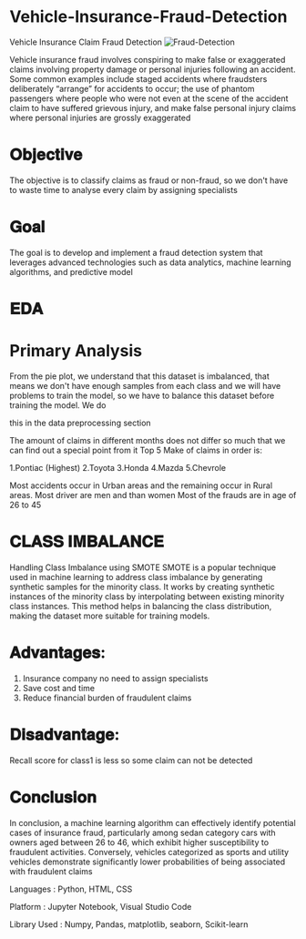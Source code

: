 # Vehicle-Insurance-Fraud-Detection
Vehicle Insurance Claim Fraud Detection
![Fraud-Detection](https://github.com/VIJAY84SH/Vehicle-Insurance-Fraud-Detection/assets/95535340/adfc5058-a4fd-43eb-8f5b-d9ba8f8f5806)

Vehicle insurance fraud involves conspiring to make false or exaggerated claims involving property damage or personal injuries following an accident. Some common examples include staged accidents where fraudsters deliberately “arrange” for accidents to occur; the use of phantom passengers where people who were not even at the scene of the accident claim to have suffered grievous injury, and make false personal injury claims where personal injuries are grossly exaggerated

# 𝐎𝐛𝐣𝐞𝐜𝐭𝐢𝐯𝐞
The objective is to classify claims as fraud or non-fraud, so we don't have to waste time to analyse every claim by assigning specialists

# 𝐆𝐨𝐚𝐥
The goal is to develop and implement a fraud detection system that leverages advanced technologies such as data analytics, machine learning algorithms, and predictive model

# 𝐄𝐃𝐀
# Primary Analysis
From the pie plot, we understand that this dataset is imbalanced, that means we don't have enough samples from each
class and we will have problems to train the model, so we have to balance this dataset before training the model. We do

this in the data preprocessing section

The amount of claims in different months does not differ so much that we can find out a special point from it
Top 5 Make of claims in order is:

1.Pontiac (Highest)
2.Toyota
3.Honda
4.Mazda
5.Chevrole

Most accidents occur in Urban areas and the remaining occur in Rural areas.
Most driver are men and than women
Most of the frauds are in age of 26 to 45

# 𝐂𝐋𝐀𝐒𝐒 𝐈𝐌𝐁𝐀𝐋𝐀𝐍𝐂𝐄
 Handling Class Imbalance using SMOTE
SMOTE is a popular technique used in machine learning to address class imbalance by generating synthetic samples for the minority class.
It works by creating synthetic instances of the minority class by interpolating between existing minority class instances.
This method helps in balancing the class distribution, making the dataset more suitable for training models.

# 𝐀𝐝𝐯𝐚𝐧𝐭𝐚𝐠𝐞𝐬:
 1. Insurance company no need to assign specialists
 2. Save cost and time 
 3. Reduce financial burden of fraudulent claims

 # 𝐃𝐢𝐬𝐚𝐝𝐯𝐚𝐧𝐭𝐚𝐠𝐞:
 Recall score for class1 is less so some claim can not be detected

 # 𝐂𝐨𝐧𝐜𝐥𝐮𝐬𝐢𝐨𝐧
In conclusion, a machine learning algorithm can effectively identify potential cases of insurance fraud, particularly among sedan category cars with owners aged between 26 to 46, which exhibit higher susceptibility to fraudulent activities. Conversely, vehicles categorized as sports and utility vehicles demonstrate significantly lower probabilities of being associated with fraudulent claims

Languages : Python, HTML, CSS

Platform : Jupyter Notebook, Visual Studio Code

Library Used : Numpy, Pandas, matplotlib, seaborn, Scikit-learn

